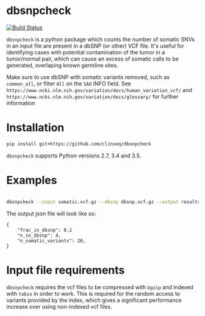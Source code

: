 # dbsnpcheck

[![Build Status](https://travis-ci.org/ClinSeq/dbsnpcheck.svg?branch=master)](https://travis-ci.org/ClinSeq/dbsnpcheck)

`dbsnpcheck` is a python package which counts the number of somatic SNVs in an input file are present in a dbSNP (or other) VCF file. It's useful for identifying cases with potential contamination of the tumor in a tumor/normal pair, which can cause an excess of somatic calls to be generated, overlaping known germline sites.

Make sure to use dbSNP with somatic variants removed, such as `common_all`, or filter `All` on the `SAO` INFO field. See `https://www.ncbi.nlm.nih.gov/variation/docs/human_variation_vcf/` and `https://www.ncbi.nlm.nih.gov/variation/docs/glossary/` for further information 

# Installation

~~~bash
pip install git+https://github.com/clinseq/dbsnpcheck
~~~

`dbsnpcheck` supports Python versions 2.7, 3.4 and 3.5.

# Examples

~~~bash

dbsnpcheck --input somatic.vcf.gz --dbsnp dbsnp.vcf.gz --output results.json

~~~

The output json file will look like so:

~~~
{
    "frac_in_dbsnp": 0.2
    "n_in_dbsnp": 4,
    "n_somatic_variants": 20,
}
~~~

# Input file requirements

`dbsnpcheck` requires the vcf files to be compressed with `bgzip` and indexed with `tabix` in order to work. This is required for the random access to variants provided by the index, which gives a significant performance increase over using non-indexed vcf files.
